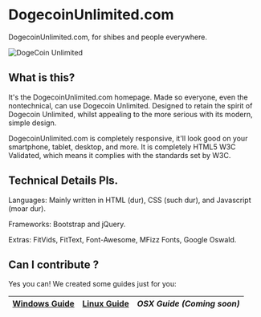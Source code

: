 # DogecoinUnlimited.com

DogecoinUnlimited.com, for shibes and people everywhere.

![DogeCoin Unlimited](https://64.media.tumblr.com/2d9ced9a467a28f37a90f02e733165d9/05a53cf81e67868a-03/s400x600/02b6951e597c665a4e333f21b385f35702627669.png)

## What is this?
It's the DogecoinUnlimited.com homepage. Made so everyone, even the nontechnical, can use Dogecoin Unlimited.
Designed to retain the spirit of Dogecoin Unlimited, whilst appealing to the more serious with its modern, simple design.

DogecoinUnlimited.com is completely responsive, it'll look good on your smartphone, tablet, desktop, and more.
It is completely HTML5 W3C Validated, which means it complies with the standards set by W3C.

## Technical Details Pls.
Languages:
Mainly written in HTML (dur), CSS (such dur), and Javascript (moar dur).

Frameworks:
Bootstrap and jQuery.

Extras:
FitVids, FitText, Font-Awesome, MFizz Fonts, Google Oswald.

## Can I contribute ?
Yes you can!
We created some guides just for you:

| [Windows Guide][G1] | [Linux Guide][G2] | *OSX Guide (Coming soon)* |
|:-----------------:|:-------------------:|:-------------------------:|

[G1]: https://github.com/dogecoinunlimited/dogecoinunlimited.com/blob/gh-pages/getting-started/contribute_windows.md
[G2]: https://github.com/dogecoinunlimited/dogecoinunlimited.com/blob/gh-pages/getting-started/contribute_linux.md

